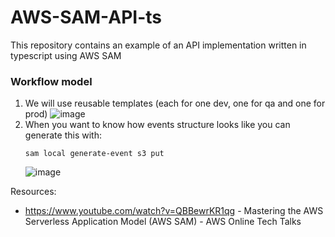 # AWS-SAM-API-ts
This repository contains an example of an API implementation written in typescript using AWS SAM

### Workflow model
1. We will use reusable templates (each for one dev, one for qa and one for prod)
  ![image](https://user-images.githubusercontent.com/21012696/193752496-18837b2a-bf16-46d3-87b4-11eac5adbcf4.png)
1. When you want to know how events structure looks like you can generate this with:
    ```
    sam local generate-event s3 put
    ```
    ![image](https://user-images.githubusercontent.com/21012696/193756994-a6c90260-22e1-4445-bb36-32bade724481.png)


Resources:
- https://www.youtube.com/watch?v=QBBewrKR1qg - Mastering the AWS Serverless Application Model (AWS SAM) - AWS Online Tech Talks
